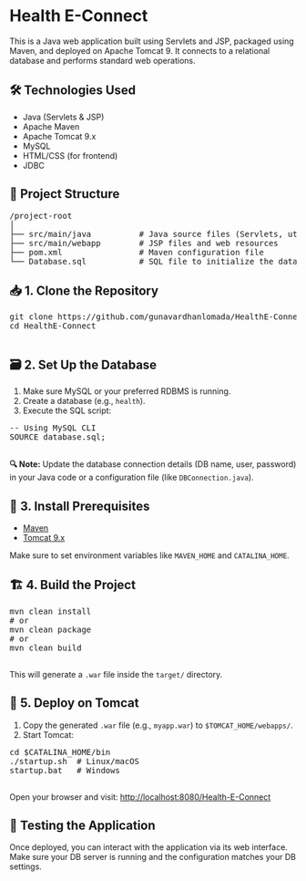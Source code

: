 <div>

  <h1>Health E-Connect</h1>

  <p>This is a Java web application built using Servlets and JSP, packaged using Maven, and deployed on Apache Tomcat 9. It connects to a relational database and performs standard web operations.</p>

  <h2>🛠️ Technologies Used</h2>
  <ul>
    <li>Java (Servlets & JSP)</li>
    <li>Apache Maven</li>
    <li>Apache Tomcat 9.x</li>
    <li>MySQL</li>
    <li>HTML/CSS (for frontend)</li>
    <li>JDBC</li>
  </ul>

  <h2>📁 Project Structure</h2>
  <pre>/project-root
│
├── src/main/java          # Java source files (Servlets, utils, etc.)
├── src/main/webapp        # JSP files and web resources
├── pom.xml                # Maven configuration file
└── Database.sql           # SQL file to initialize the database</pre>

  <h2>📥 1. Clone the Repository</h2>
  <pre>
git clone https://github.com/gunavardhanlomada/HealthE-Connect
cd HealthE-Connect
  </pre>

  <h2>🗃️ 2. Set Up the Database</h2>
  <ol>
    <li>Make sure MySQL or your preferred RDBMS is running.</li>
    <li>Create a database (e.g., <code>health</code>).</li>
    <li>Execute the SQL script:</li>
  </ol>
  <pre>
-- Using MySQL CLI
SOURCE database.sql;
  </pre>
  <p><strong>🔍 Note:</strong> Update the database connection details (DB name, user, password) in your Java code or a configuration file (like <code>DBConnection.java</code>).</p>

  <h2>🔧 3. Install Prerequisites</h2>
  <ul>
    <li><a href="https://maven.apache.org/install.html" target="_blank">Maven</a></li>
    <li><a href="https://tomcat.apache.org/download-90.cgi" target="_blank">Tomcat 9.x</a></li>
  </ul>
  <p>Make sure to set environment variables like <code>MAVEN_HOME</code> and <code>CATALINA_HOME</code>.</p>

  <h2>🏗️ 4. Build the Project</h2>
  <pre>
mvn clean install
# or
mvn clean package
# or
mvn clean build
  </pre>
  <p>This will generate a <code>.war</code> file inside the <code>target/</code> directory.</p>

  <h2>🚀 5. Deploy on Tomcat</h2>
  <ol>
    <li>Copy the generated <code>.war</code> file (e.g., <code>myapp.war</code>) to <code>$TOMCAT_HOME/webapps/</code>.</li>
    <li>Start Tomcat:</li>
  </ol>
  <pre>
cd $CATALINA_HOME/bin
./startup.sh  # Linux/macOS
startup.bat   # Windows
  </pre>
  <p>Open your browser and visit: <a href="http://localhost:8080/Health-E-Connect" target="_blank">http://localhost:8080/Health-E-Connect</a></p>

  <h2>🧪 Testing the Application</h2>
  <p>Once deployed, you can interact with the application via its web interface. Make sure your DB server is running and the configuration matches your DB settings.</p>

</div>
